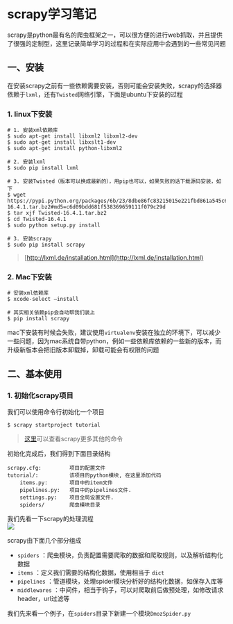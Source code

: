 # scrapy学习笔记

scrapy是python最有名的爬虫框架之一，可以很方便的进行web抓取，并且提供了很强的定制型，这里记录简单学习的过程和在实际应用中会遇到的一些常见问题

## 一、安装

在安装scrapy之前有一些依赖需要安装，否则可能会安装失败，scrapy的选择器依赖于`lxml`，还有`Twisted`网络引擎，下面是ubuntu下安装的过程

### 1. linux下安装

```
# 1. 安装xml依赖库
$ sudo apt-get install libxml2 libxml2-dev
$ sudo apt-get install libxslt1-dev
$ sudo apt-get install python-libxml2

# 2. 安装lxml
$ sudo pip install lxml

# 3. 安装Twisted（版本可以换成最新的），用pip也可以，如果失败的话下载源码安装，如下
$ wget https://pypi.python.org/packages/6b/23/8dbe86fc83215015e221fbd861a545c6ec5c9e9cd7514af114d1f64084ab/Twisted-16.4.1.tar.bz2#md5=c6d09bdd681f538369659111f079c29d
$ tar xjf Twisted-16.4.1.tar.bz2
$ cd Twisted-16.4.1
$ sudo python setup.py install

# 3. 安装scrapy
$ sudo pip install scrapy
```

> [http://lxml.de/installation.html](http://lxml.de/installation.html)

### 2. Mac下安装

```
# 安装xml依赖库
$ xcode-select —install

# 其实相关依赖pip会自动帮我们装上
$ pip install scrapy
```

mac下安装有时候会失败，建议使用`virtualenv`安装在独立的环境下，可以减少一些问题，因为mac系统自带python，例如一些依赖库依赖的一些新的版本，而升级新版本会把旧版本卸载掉，卸载可能会有权限的问题

## 二、基本使用

### 1. 初始化scrapy项目

我们可以使用命令行初始化一个项目

```
$ scrapy startproject tutorial
```

> [这里](https://scrapy-chs.readthedocs.io/zh_CN/0.24/topics/commands.html)可以查看scrapy更多其他的命令

初始化完成后，我们得到下面目录结构

```
scrapy.cfg:         项目的配置文件
tutorial/:          该项目的python模块, 在这里添加代码
    items.py:       项目中的item文件
    pipelines.py:   项目中的pipelines文件.
    settings.py:    项目全局设置文件.
    spiders/        爬虫模块目录

```

我们先看一下scrapy的处理流程  
![](http://jbcdn2.b0.upaiyun.com/2016/10/c24dade2ab6bc0143a2abc9d271136d0.png)

scrapy由下面几个部分组成

* `spiders`
  ：爬虫模块，负责配置需要爬取的数据和爬取规则，以及解析结构化数据
* `items`
  ：定义我们需要的结构化数据，使用相当于
  `dict`
* `pipelines`
  ：管道模块，处理spider模块分析好的结构化数据，如保存入库等
* `middlewares`
  ：中间件，相当于钩子，可以对爬取前后做预处理，如修改请求header，url过滤等

我们先来看一个例子，在`spiders`目录下新建一个模块`DmozSpider.py`

